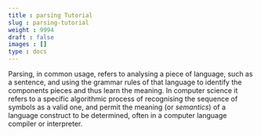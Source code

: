 ```yaml
---
title : parsing Tutorial
slug : parsing-tutorial
weight : 9994
draft : false
images : []
type : docs
---
```


<!-- This section provides an overview of what parsing is, and why a developer might want to use it.

It should also mention any large subjects within parsing, and link out to the related topics.  Since the Documentation for parsing is new, you may need to create initial versions of those related topics. -->

Parsing, in common usage, refers to analysing a piece of language, such as a sentence, and using the grammar rules of that language to identify the components pieces and thus learn the meaning. In computer science it refers to a specific algorithmic process of recognising the sequence of symbols as a valid one, and permit the meaning (or *semantics*) of a language construct to be determined, often in a computer language compiler or interpreter.



